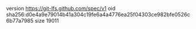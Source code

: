 version https://git-lfs.github.com/spec/v1
oid sha256:d0e4a9e79014b41a304c19fe6a4a4776ea25f04303ce982bfe0526c6b77a7985
size 19011

